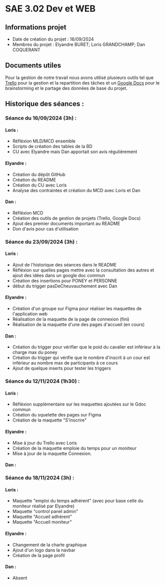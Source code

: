 #  SAE 3.02 Dev et WEB 
## Informations projet

- Date de création du projet : 16/09/2024
- Membres du projet : Elyandre BURET; Loris GRANDCHAMP; Dan COQUERANT

## Documents utiles

Pour la gestion de notre travail nous avons utilisé plusieurs outils tel que <a href="https://trello.com/invite/b/66e84b61c9e3645db671c2d0/ATTIe2a64062e9a118a43e849aa5165b04b0ADD686AF/302-sae-web-bd-2024-2025">Trello</a> pour la gestion et la repartition des tâches et un 
<a href="https://docs.google.com/document/d/1QOKi6AJ1f7ixYgi4_V4HSCbfHmSv0v1zCaBToUGGEPk/edit?pli=1&addon_store"> Google Docs</a> pour le brainstorming et le partage des données de base du projet.  


## Historique des séances :

### Séance du 16/09/2024 (3h) :
#### Loris :
- Réfléxion MLD/MCD ensemble
- Scripts de création des tables de la BD
- CU avec Elyandre mais Dan apportait son avis régulièrement

#### Elyandre :
- Création du dépôt GitHub 
- Création du README 
- Création du CU avec Loris 
- Analyse des contraintes et création du MCD avec Loris et Dan 

#### Dan : 
- Réfléxion MCD
- Création des outils de gestion de projets (Trello, Google Docs)
- Ajout des premier documents important au README
- Don d'avis pour cas d'utilisation

### Séance du 23/09/2024 (3h) :
#### Loris :
- Ajout de l'historique des séances dans le README
- Réfléxion sur quelles pages mettre avec la consultation des autres et ajout des idées dans un google doc commun
- Création des insertions pour PONEY et PERSONNE
- début du trigger pasDeCheuvauchement avec Dan

#### Elyandre :
- Création d'un groupe sur Figma pour réaliser les maquettes de l'application web
- Réalisation de la maquette de la page de connexion (fini)
- Réalisation de la maquette d'une des pages d'accueil (en cours)

#### Dan : 
- Création du trigger pour vérifier que le poid du cavalier est inférieur à la charge max du poney
- Création du trigger qui vérifie que le nombre d'inscrit à un cour est inférieur au nombre max de participants à ce cours
- Ajout de quelque inserts pour tester les triggers

### Séance du 12/11/2024 (1h30) :
#### Loris :
- Réfléxion supplémentaire sur les maquettes ajoutées sur le Gdoc commun
- Création du squelette des pages sur Figma
- Création de la maquette "S'inscrire"

#### Elyandre :
- Mise à jour du Trello avec Loris
- Création de la maquette emploie du temps pour un moniteur
- Mise à jour de la maquette Connexion.

#### Dan : 

### Séance du 18/11/2024 (3h) :
#### Loris :
- Maquette "emploi du temps adhérent" (avec pour base celle du moniteur réalisé par Elyandre)
- Maquette "control panel admin"
- Maquette "Accueil adhérent"
- Maquette "Accueil moniteur"

#### Elyandre :
- Changement de la charte graphique
- Ajout d'un logo dans la navbar
- Création de la page profil
  

#### Dan : 
- Absent
